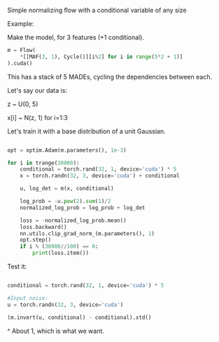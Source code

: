 Simple normalizing flow with a conditional variable of any size

Example:

Make the model, for 3 features (+1 conditional).
```python
m = Flow(
    *[[MAF(3, 1), Cycle()][i%2] for i in range(5*2 + 1)]
).cuda()

```
This has a stack of 5 MADEs, cycling the dependencies between each.

Let's say our data is:

z ~ U(0, 5)

x[i] ~ N(z, 1) for i=1:3

Let's train it with a base distribution of a unit Gaussian.
```python

opt = optim.Adam(m.parameters(), 1e-3)

for i in trange(30000):
    conditional = torch.rand(32, 1, device='cuda') * 5
    x = torch.randn(32, 3, device='cuda') + conditional

    u, log_det = m(x, conditional)

    log_prob = -u.pow(2).sum(1)/2
    normalized_log_prob = log_prob + log_det

    loss = -normalized_log_prob.mean()
    loss.backward()
    nn.utils.clip_grad_norm_(m.parameters(), 1)
    opt.step()
    if i % (30000//100) == 0:
        print(loss.item())
```

Test it:
```python

conditional = torch.rand(32, 1, device='cuda') * 5

#Input noise:
u = torch.randn(32, 3, device='cuda')

(m.invert(u, conditional) - conditional).std()
```
^ About 1, which is what we want.
